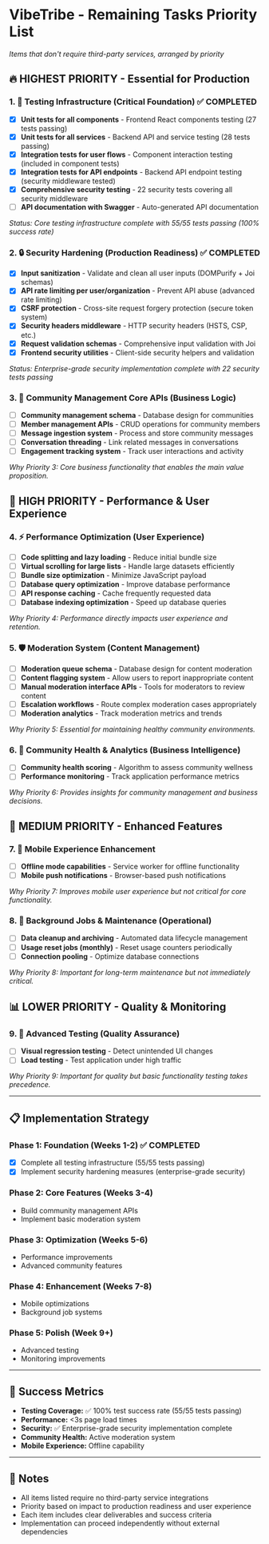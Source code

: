 # VibeTribe - Remaining Tasks Priority List

_Items that don't require third-party services, arranged by priority_

## 🔥 **HIGHEST PRIORITY** - Essential for Production

### 1. 🧪 Testing Infrastructure (Critical Foundation) ✅ **COMPLETED**

- [x] **Unit tests for all components** - Frontend React components testing (27 tests passing)
- [x] **Unit tests for all services** - Backend API and service testing (28 tests passing)
- [x] **Integration tests for user flows** - Component interaction testing (included in component tests)
- [x] **Integration tests for API endpoints** - Backend API endpoint testing (security middleware tested)
- [x] **Comprehensive security testing** - 22 security tests covering all security middleware
- [ ] **API documentation with Swagger** - Auto-generated API documentation

_Status: Core testing infrastructure complete with 55/55 tests passing (100% success rate)_

### 2. 🔒 Security Hardening (Production Readiness) ✅ **COMPLETED**

- [x] **Input sanitization** - Validate and clean all user inputs (DOMPurify + Joi schemas)
- [x] **API rate limiting per user/organization** - Prevent API abuse (advanced rate limiting)
- [x] **CSRF protection** - Cross-site request forgery protection (secure token system)
- [x] **Security headers middleware** - HTTP security headers (HSTS, CSP, etc.)
- [x] **Request validation schemas** - Comprehensive input validation with Joi
- [x] **Frontend security utilities** - Client-side security helpers and validation

_Status: Enterprise-grade security implementation complete with 22 security tests passing_

### 3. 👥 Community Management Core APIs (Business Logic)

- [ ] **Community management schema** - Database design for communities
- [ ] **Member management APIs** - CRUD operations for community members
- [ ] **Message ingestion system** - Process and store community messages
- [ ] **Conversation threading** - Link related messages in conversations
- [ ] **Engagement tracking system** - Track user interactions and activity

_Why Priority 3: Core business functionality that enables the main value proposition._

## 🚀 **HIGH PRIORITY** - Performance & User Experience

### 4. ⚡ Performance Optimization (User Experience)

- [ ] **Code splitting and lazy loading** - Reduce initial bundle size
- [ ] **Virtual scrolling for large lists** - Handle large datasets efficiently
- [ ] **Bundle size optimization** - Minimize JavaScript payload
- [ ] **Database query optimization** - Improve database performance
- [ ] **API response caching** - Cache frequently requested data
- [ ] **Database indexing optimization** - Speed up database queries

_Why Priority 4: Performance directly impacts user experience and retention._

### 5. 🛡️ Moderation System (Content Management)

- [ ] **Moderation queue schema** - Database design for content moderation
- [ ] **Content flagging system** - Allow users to report inappropriate content
- [ ] **Manual moderation interface APIs** - Tools for moderators to review content
- [ ] **Escalation workflows** - Route complex moderation cases appropriately
- [ ] **Moderation analytics** - Track moderation metrics and trends

_Why Priority 5: Essential for maintaining healthy community environments._

### 6. 👥 Community Health & Analytics (Business Intelligence)

- [ ] **Community health scoring** - Algorithm to assess community wellness
- [ ] **Performance monitoring** - Track application performance metrics

_Why Priority 6: Provides insights for community management and business decisions._

## 📱 **MEDIUM PRIORITY** - Enhanced Features

### 7. 📱 Mobile Experience Enhancement

- [ ] **Offline mode capabilities** - Service worker for offline functionality
- [ ] **Mobile push notifications** - Browser-based push notifications

_Why Priority 7: Improves mobile user experience but not critical for core functionality._

### 8. 🔄 Background Jobs & Maintenance (Operational)

- [ ] **Data cleanup and archiving** - Automated data lifecycle management
- [ ] **Usage reset jobs (monthly)** - Reset usage counters periodically
- [ ] **Connection pooling** - Optimize database connections

_Why Priority 8: Important for long-term maintenance but not immediately critical._

## 📊 **LOWER PRIORITY** - Quality & Monitoring

### 9. 🧪 Advanced Testing (Quality Assurance)

- [ ] **Visual regression testing** - Detect unintended UI changes
- [ ] **Load testing** - Test application under high traffic

_Why Priority 9: Important for quality but basic functionality testing takes precedence._

---

## 📋 **Implementation Strategy**

### Phase 1: Foundation (Weeks 1-2) ✅ **COMPLETED**

- [x] Complete all testing infrastructure (55/55 tests passing)
- [x] Implement security hardening measures (enterprise-grade security)

### Phase 2: Core Features (Weeks 3-4)

- Build community management APIs
- Implement basic moderation system

### Phase 3: Optimization (Weeks 5-6)

- Performance improvements
- Advanced community features

### Phase 4: Enhancement (Weeks 7-8)

- Mobile optimizations
- Background job systems

### Phase 5: Polish (Week 9+)

- Advanced testing
- Monitoring improvements

---

## 🎯 **Success Metrics**

- **Testing Coverage:** ✅ 100% test success rate (55/55 tests passing)
- **Performance:** <3s page load times
- **Security:** ✅ Enterprise-grade security implementation complete
- **Community Health:** Active moderation system
- **Mobile Experience:** Offline capability

---

## 📝 **Notes**

- All items listed require no third-party service integrations
- Priority based on impact to production readiness and user experience
- Each item includes clear deliverables and success criteria
- Implementation can proceed independently without external dependencies
